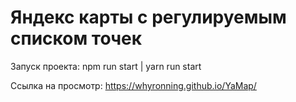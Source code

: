 # Яндекс карты с регулируемым списком точек
Запуск проекта: npm run start | yarn run start

Ссылка на просмотр: https://whyronning.github.io/YaMap/
